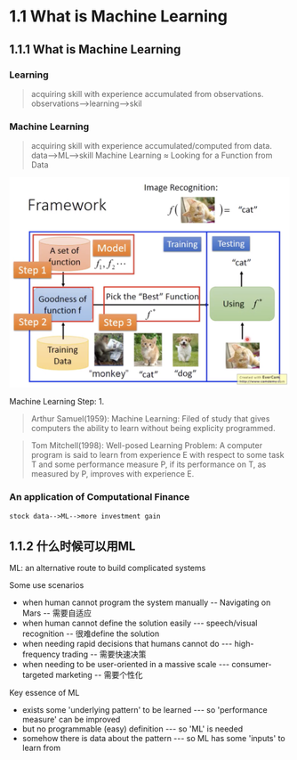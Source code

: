 # 1.1 What is Machine Learning
## 1.1.1 What is Machine Learning

### Learning

> acquiring skill with experience accumulated from observations.
> observations-->learning-->skil


### Machine Learning

> acquiring skill with experience accumulated/computed from data.
> data-->ML-->skill
> Machine Learning ≈ Looking for a Function from Data

![](assets/machine-learning-framework.png)

Machine Learning Step:
1. 

> Arthur Samuel(1959): Machine Learning: Filed of study that gives computers the ability to learn without being explicity programmed.

> Tom Mitchell(1998): Well-posed Learning Problem: A computer program is said to learn from experience E with respect to some task T and some performance measure P, if its performance on T, as measured by P, improves with experience E.

### An application of Computational Finance
    stock data-->ML-->more investment gain

## 1.1.2 什么时候可以用ML
ML: an alternative route to build complicated systems

Some use scenarios
- when human cannot program the system manually -- Navigating on Mars -- 需要自适应
- when human cannot define the solution easily --- speech/visual recognition -- 很难define the solution
- when needing rapid decisions that humans cannot do --- high-frequency trading -- 需要快速决策
- when needing to be user-oriented in a massive scale --- consumer-targeted marketing -- 需要个性化

Key essence of ML
- exists some 'underlying pattern' to be learned --- so 'performance measure' can be improved
- but no programmable (easy) definition --- so 'ML' is needed
- somehow there is data about the pattern --- so ML has some 'inputs' to learn from 

